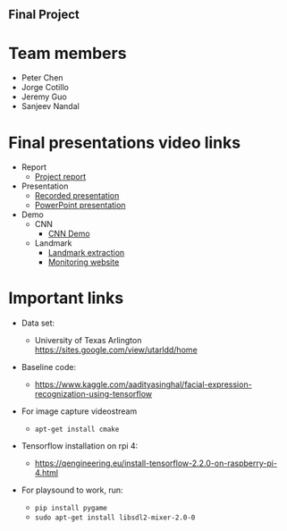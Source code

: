 ## Final Project

# Team members
* Peter Chen
* Jorge Cotillo
* Jeremy Guo
* Sanjeev Nandal

# Final presentations video links
  * Report
    * [Project report](https://1drv.ms/w/s!Aqk-ltMQf5hamz8kTLw6veyveFsX?e=GWdt1v)
  * Presentation
    * [Recorded presentation](https://1drv.ms/v/s!Aqk-ltMQf5hamBquFCyuObmvhIE2?e=UlOe5a)
    * [PowerPoint presentation](https://1drv.ms/p/s!Aqk-ltMQf5hamBT8sNHEeF-S01kK?e=YmXmHN)
  * Demo
    * CNN
      * [CNN Demo](https://1drv.ms/v/s!Aqk-ltMQf5hamzSLoh1ttGQgzS0m?e=ym3bjP)
    * Landmark
      * [Landmark extraction](https://1drv.ms/v/s!Aqk-ltMQf5hamBsMahnw_wUIq2qx?e=eLRMWi)
      * [Monitoring website](https://1drv.ms/v/s!Aqk-ltMQf5hamzN37OUA7HWE-FtC?e=D1ph3b)

# Important links

* Data set:
  * University of Texas Arlington https://sites.google.com/view/utarldd/home

* Baseline code:
  * https://www.kaggle.com/aadityasinghal/facial-expression-recognization-using-tensorflow

* For image capture videostream
  * `apt-get install cmake`

* Tensorflow installation on rpi 4:
  * https://qengineering.eu/install-tensorflow-2.2.0-on-raspberry-pi-4.html

* For playsound to work, run:
  * `pip install pygame`
  * `sudo apt-get install libsdl2-mixer-2.0-0`
